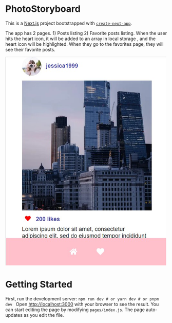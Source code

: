 # PhotoStoryboard 
 This is a [Next.js](https://nextjs.org/) project bootstrapped with [`create-next-app`](https://github.com/vercel/next.js/tree/canary/packages/create-next-app).

 The app has 2 pages. 1) Posts listing 2) Favorite posts listing. 
 When the user hits the heart icon, it will be added to an array in local storage , and the heart icon will be highlighted.
 When they go to the favorites page, they will see their favorite posts.
 
 ![like](like.jpg)
 # Getting Started
 First, run the development server: ```npm run dev # or yarn dev # or pnpm dev ```
 Open [http://localhost:3000](http://localhost:3000) with your browser to see the result. 
 You can start editing the page by modifying `pages/index.js`. 
 The page auto-updates as you edit the file. 
